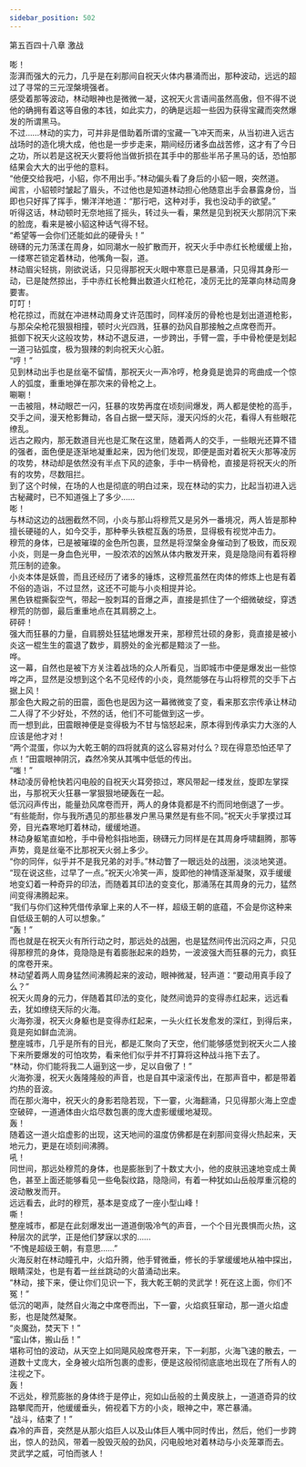 ```yaml
---
sidebar_position: 502
---
```

 第五百四十八章 激战


嘭！  
澎湃而强大的元力，几乎是在刹那间自祝天火体内暴涌而出，那种波动，远远的超过了寻常的三元涅槃境强者。  
感受着那等波动，林动眼神也是微微一凝，这祝天火言语间虽然高傲，但不得不说他的确拥有着这等自傲的本钱，如此实力，的确是远超一些因为获得宝藏而突然爆发的所谓黑马。  
不过……林动的实力，可并非是借助着所谓的宝藏一飞冲天而来，从当初进入远古战场时的造化境大成，他也是一步步走来，期间经历诸多血战苦修，这才有了今日之功，所以若是这祝天火要将他当做折损在其手中的那些半吊子黑马的话，恐怕那结果会大大的出乎他的意料。  
“他便交给我吧，小貂，你不用出手。”林动偏头看了身后的小貂一眼，突然道。  
闻言，小貂顿时皱起了眉头，不过他也是知道林动担心他随意出手会暴露身份，当即也只好挥了挥手，懒洋洋地道：“那行吧，这种对手，我也没动手的欲望。”  
听得这话，林动顿时无奈地摇了摇头，转过头一看，果然是见到祝天火那阴沉下来的脸庞，看来是被小貂这种话气得不轻。  
“希望等一会你们还能如此的硬骨头！”  
磅礴的元力荡漾在周身，如同潮水一般扩散而开，祝天火手中赤红长枪缓缓上抬，一缕寒芒锁定着林动，他嘴角一裂，道。  
林动眉尖轻挑，刚欲说话，只见得那祝天火眼中寒意已是暴涌，只见得其身形一动，已是陡然掠出，手中赤红长枪舞出数道火红枪花，凌厉无比的笼罩向林动周身要害。  
叮叮！  
枪花掠过，而就在冲进林动周身丈许范围时，同样凌厉的骨枪也是划出道道枪影，与那朵朵枪花狠狠相撞，顿时火光四溅，狂暴的劲风自那接触之点席卷而开。  
抵御下祝天火这般攻势，林动不退反进，一步跨出，手臂一震，手中骨枪便是划起一道刁钻弧度，极为狠辣的刺向祝天火心脏。  
“哼！”  
见到林动出手也是丝毫不留情，那祝天火一声冷哼，枪身竟是诡异的弯曲成一个惊人的弧度，重重地弹在那次来的骨枪之上。  
唰唰！  
一击被阻，林动眼芒一闪，狂暴的攻势再度在顷刻间爆发，两人都是使枪的高手，交手之间，漫天枪影舞动，各自占据一壁天际，漫天闪烁的火花，看得人有些眼花缭乱。  
远古之殿内，那无数道目光也是汇聚在这里，随着两人的交手，一些眼光还算不错的强者，面色便是逐渐地凝重起来，因为他们发现，即便是面对着祝天火那等凌厉的攻势，林动却是依然没有半点下风的迹象，手中一柄骨枪，直接是将祝天火的所有的攻势，尽数阻拦。  
到了这个时候，在场的人也是彻底的明白过来，现在林动的实力，比起当初进入远古秘藏时，已不知道强上了多少……  
嘭！  
与林动这边的战圈截然不同，小炎与那山将穆荒又是另外一番境况，两人皆是那种擅长硬碰的人，如今交手，那种拳头铁棍互轰的场景，显得极有视觉冲击力。  
穆荒的身体，已是被璀璨的金色所包裹，显然是将涅槃金身催动到了极致，而反观小炎，则是一身血色光甲，一股浓浓的凶煞从体内散发开来，竟是隐隐间有着将穆荒压制的迹象。  
小炎本体是妖兽，而且还经历了诸多的锤炼，这穆荒虽然在肉体的修炼上也是有着不俗的造诣，不过显然，这还不可能与小炎相提并论。  
黑色铁棍撕裂空气，带起一股刺耳的音爆之声，直接是抓住了一个细微破绽，穿透穆荒的防御，最后重重地点在其肩膀之上。  
砰砰！  
强大而狂暴的力量，自肩膀处狂猛地爆发开来，那穆荒壮硕的身影，竟直接是被小炎这一棍生生的震退了数步，肩膀处的金光都是黯淡了一些。  
哗。  
这一幕，自然也是被下方关注着战场的众人所看见，当即城市中便是爆发出一些惊哗之声，显然是没想到这个名不见经传的小炎，竟然能够在与山将穆荒的交手下占据上风！  
那金色大殿之前的田震，面色也是因为这一幕微微变了变，看来那玄宗传承让林动二人得了不少好处，不然的话，他们不可能做到这一步。  
而一想到此，田震眼神便是变得极为不甘与恼怒起来，原本得到传承实力大涨的人应该是他才对！  
“两个混蛋，你以为大乾王朝的四将就真的这么容易对付么？现在得意恐怕还早了点！”田震眼神阴沉，森然冷笑从其嘴中低低的传出。  
“嗤！”  
林动凌厉骨枪快若闪电般的自祝天火耳旁掠过，寒风带起一缕发丝，旋即左掌探出，与那祝天火狂暴一掌狠狠地硬轰在一起。  
低沉闷声传出，能量劲风席卷而开，两人的身体竟都是不约而同地倒退了一步。  
“有些能耐，你与我所遇见的那些暴发户黑马果然是有些不同。”祝天火手掌摸过耳旁，目光森寒地盯着林动，缓缓地道。  
林动身躯笔直如枪，手中骨枪斜指地面，磅礴元力同样是在其周身呼啸翻腾，那等声势，竟是丝毫不比那祝天火弱上多少。  
“你的同伴，似乎并不是我兄弟的对手。”林动瞥了一眼远处的战圈，淡淡地笑道。  
“现在说这些，过早了一点。”祝天火冷笑一声，旋即他的神情逐渐凝聚，双手缓缓地变幻着一种奇异的印法，而随着其印法的变变化，那涌荡在其周身的元力，猛然间变得沸腾起来。  
“我们与你们这种凭借传承窜上来的人不一样，超级王朝的底蕴，不会是你这种来自低级王朝的人可以想象。”  
“轰！”  
而也就是在祝天火有所行动之时，那远处的战圈，也是猛然间传出沉闷之声，只见得那穆荒的身体，竟隐隐是有着膨胀起来的趋势，一波波强大而狂暴的元力，疯狂的席卷开来。  
林动望着两人周身猛然间沸腾起来的波动，眼神微凝，轻声道：“要动用真手段了么？”  
祝天火周身的元力，伴随着其印法的变化，陡然间诡异的变得赤红起来，远远看去，犹如缭绕天际的火海。  
火海弥漫，祝天火身躯也是变得赤红起来，一头火红长发愈发的深红，到得后来，竟是宛如鲜血流淌。  
整座城市，几乎是所有的目光，都是汇聚向了天空，他们能够感觉到祝天火二人接下来所要爆发的可怕攻势，看来他们似乎并不打算将这种战斗拖下去了。  
“林动，你们能将我二人逼到这一步，足以自傲了！”  
火海弥漫，祝天火轰隆隆般的声音，也是自其中滚滚传出，在那声音中，都是带着灼热的音波。  
而在那火海中，祝天火的身影若隐若现，下一霎，火海翻涌，只见得那火海上空虚空破碎，一道通体由火焰尽数包裹的庞大虚影缓缓地凝现。  
轰！  
随着这一道火焰虚影的出现，这天地间的温度仿佛都是在刹那间变得火热起来，天地元力，更是在顷刻间沸腾。  
吼！  
同世间，那远处穆荒的身体，也是膨胀到了十数丈大小，他的皮肤迅速地变成土黄色，甚至上面还能够看见一些龟裂纹路，隐隐间，有着一种犹如山岳般厚重沉稳的波动散发而开。  
远远看去，此时的穆荒，基本是变成了一座小型山峰！  
嘶！  
整座城市，都是在此刻爆发出一道道倒吸冷气的声音，一个个目光畏惧而火热，这种层次的武学，正是他们梦寐以求的……  
“不愧是超级王朝，有意思……”  
火海反射在林动瞳孔中，火焰升腾，他手臂微垂，修长的手掌缓缓地从袖中探出，眼睛深处，也是有着一丝丝跳动的火苗涌动出来。  
“林动，接下来，便让你们见识一下，我大乾王朝的灵武学！死在这上面，你们不冤！”  
低沉的喝声，陡然自火海之中席卷而出，下一霎，火焰疯狂窜动，那一道火焰虚影，也是陡然凝聚。  
“炎魔劲，焚天下！”  
“蛮山体，搬山岳！”  
堪称可怕的波动，从天空上如同飓风般席卷开来，下一刹那，火海飞速的散去，一道数十丈庞大，全身被火焰所包裹的虚影，便是这般彻彻底底地出现在了所有人的注视之下。  
轰！  
不远处，穆荒膨胀的身体终于是停止，宛如山岳般的土黄皮肤上，一道道奇异的纹路攀爬而开，他缓缓垂头，俯视着下方的小炎，眼神之中，寒芒暴涌。  
“战斗，结束了！”  
森冷的声音，突然是从那火焰巨人以及山体巨人嘴中同时传出，然后，他们一步跨出，惊人的劲风，带着一股毁灭般的劲风，闪电般地对着林动与小炎笼罩而去。  
灵武学之威，可怕而骇人！  
  
  
